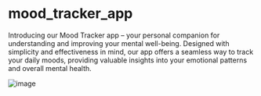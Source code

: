 # mood_tracker_app

Introducing our Mood Tracker app – your personal companion for understanding and improving your mental well-being. Designed with simplicity and effectiveness in mind, our app offers a seamless way to track your daily moods, providing valuable insights into your emotional patterns and overall mental health.

![image](https://github.com/Yash-Nalavade/mood_tracker_app/assets/75600418/f30ae0b4-3f40-4a7a-8f11-bd0af9389262)
